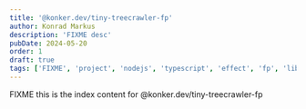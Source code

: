 ```yaml
---
title: '@konker.dev/tiny-treecrawler-fp'
author: Konrad Markus
description: 'FIXME desc'
pubDate: 2024-05-20
order: 1
draft: true
tags: ['FIXME', 'project', 'nodejs', 'typescript', 'effect', 'fp', 'lib']
---
```


FIXME this is the index content for @konker.dev/tiny-treecrawler-fp
